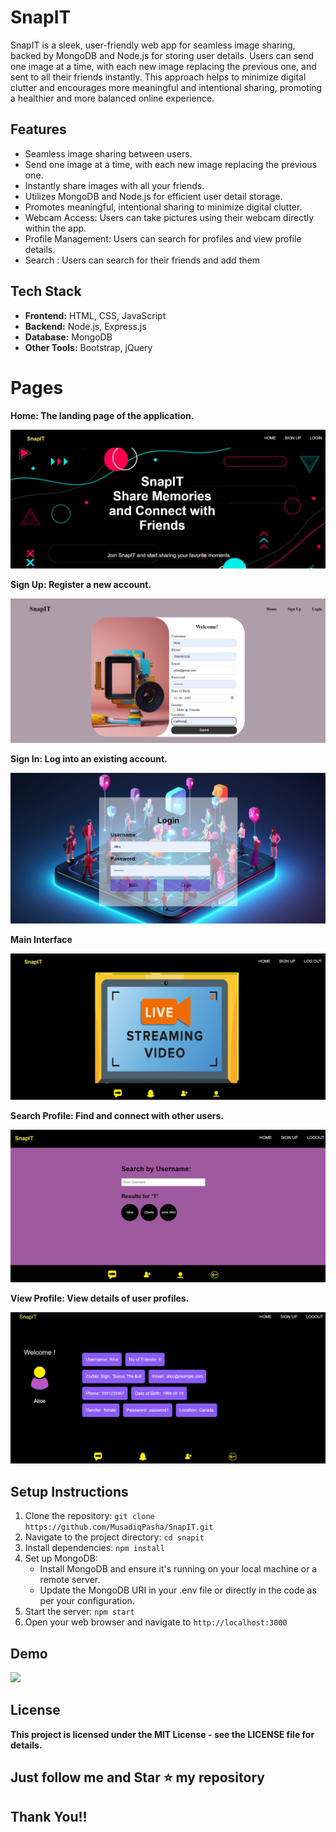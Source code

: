 # SnapIT
SnapIT is a sleek, user-friendly web app for seamless image sharing, backed by MongoDB and Node.js for storing user details. Users can send one image at a time, with each new image replacing the previous one, and sent to all their friends instantly. This approach helps to minimize digital clutter and encourages more meaningful and intentional sharing, promoting a healthier and more balanced online experience.

## Features

- Seamless image sharing between users.
- Send one image at a time, with each new image replacing the previous one.
- Instantly share images with all your friends.
- Utilizes MongoDB and Node.js for efficient user detail storage.
- Promotes meaningful, intentional sharing to minimize digital clutter.
- Webcam Access: Users can take pictures using their webcam directly within the app.
- Profile Management: Users can search for profiles and view profile details.
- Search : Users can search for their friends and add them

## Tech Stack

- **Frontend:** HTML, CSS, JavaScript
- **Backend:** Node.js, Express.js
- **Database:** MongoDB
- **Other Tools:** Bootstrap, jQuery
 
# Pages

**Home: The landing page of the application.**

<img src="https://github.com/MusadiqPasha/SnapIT/blob/main/demo/homepage.png">

**Sign Up: Register a new account.**

<img src="https://github.com/MusadiqPasha/SnapIT/blob/main/demo/signup.png">

**Sign In: Log into an existing account.**

<img src="https://github.com/MusadiqPasha/SnapIT/blob/main/demo/signin.png">

**Main Interface**

<img src="https://github.com/MusadiqPasha/SnapIT/blob/main/demo/main.png">

**Search Profile: Find and connect with other users.**

<img src="https://github.com/MusadiqPasha/SnapIT/blob/main/demo/search.png">

**View Profile: View details of user profiles.**

<img src="https://github.com/MusadiqPasha/SnapIT/blob/main/demo/profile.png">


## Setup Instructions

1. Clone the repository: `git clone https://github.com/MusadiqPasha/SnapIT.git`
2. Navigate to the project directory: `cd snapit`
3. Install dependencies: `npm install`
4. Set up MongoDB:
   - Install MongoDB and ensure it's running on your local machine or a remote server.
   - Update the MongoDB URI in your .env file or directly in the code as per your configuration.
5. Start the server: `npm start`
6. Open your web browser and navigate to `http://localhost:3000`

## Demo

<img src='https://github.com/MusadiqPasha/SnapIT/blob/main/demo/demo-vid.mp4'>

## License
**This project is licensed under the MIT License - see the LICENSE file for details.**

## Just follow me and Star ⭐ my repository 
## Thank You!!
